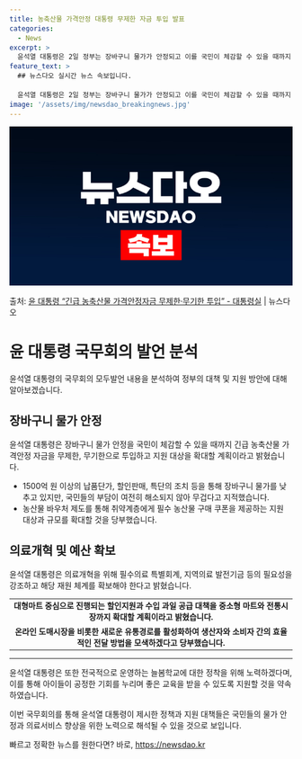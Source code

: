 ```yaml
---
title: 농축산물 가격안정 대통령 무제한 자금 투입 발표
categories:
  - News
excerpt: >
  윤석열 대통령은 2일 정부는 장바구니 물가가 안정되고 이를 국민이 체감할 수 있을 때까지 긴급 농축산물 가격…
feature_text: >
  ## 뉴스다오 실시간 뉴스 속보입니다.

  윤석열 대통령은 2일 정부는 장바구니 물가가 안정되고 이를 국민이 체감할 수 있을 때까지 긴급 농축산물 가격…
image: '/assets/img/newsdao_breakingnews.jpg'
---
```


![뉴스다오 속보](/assets/img/newsdao_breakingnews.jpg)

<p>출처: <a href="https://newsdao.kr/3486" rel="dofollow">윤 대통령 “긴급 농축산물 가격안정자금 무제한·무기한 투입” - 대통령실</a> | 뉴스다오</p>

<h1>윤 대통령 국무회의 발언 분석</h1>
<p data-ke-size="size16">윤석열 대통령의 국무회의 모두발언 내용을 분석하여 정부의 대책 및 지원 방안에 대해 알아보겠습니다.</p>

<h2 data-ke-size="size26">장바구니 물가 안정</h2>
<p data-ke-size="size16">윤석열 대통령은 장바구니 물가 안정을 국민이 체감할 수 있을 때까지 긴급 농축산물 가격안정 자금을 무제한, 무기한으로 투입하고 지원 대상을 확대할 계획이라고 밝혔습니다.</p>
<ul>
  <li>1500억 원 이상의 납품단가, 할인판매, 특단의 조치 등을 통해 장바구니 물가를 낮추고 있지만, 국민들의 부담이 여전히 해소되지 않아 무겁다고 지적했습니다.</li>
  <li>농산물 바우처 제도를 통해 취약계층에게 필수 농산물 구매 쿠폰을 제공하는 지원 대상과 규모를 확대할 것을 당부했습니다.</li>
</ul>

<h2 data-ke-size="size26">의료개혁 및 예산 확보</h2>
<p data-ke-size="size16">윤석열 대통령은 의료개혁을 위해 필수의료 특별회계, 지역의료 발전기금 등의 필요성을 강조하고 해당 재원 체계를 확보해야 한다고 밝혔습니다.</p>
<table>
  <tr>
    <td style="text-align: center; height: 17px;"><b>대형마트 중심으로 진행되는 할인지원과 수입 과일 공급 대책을 중소형 마트와 전통시장까지 확대할 계획이라고 밝혔습니다.</b></td>
  </tr>
  <tr>
    <td style="text-align: center; height: 17px;"><b>온라인 도매시장을 비롯한 새로운 유통경로를 활성화하여 생산자와 소비자 간의 효율적인 전달 방법을 모색하겠다고 당부했습니다.</b></td>
  </tr>
</table>
<hr>
<p data-ke-size="size16">윤석열 대통령은 또한 전국적으로 운영하는 늘봄학교에 대한 정착을 위해 노력하겠다며, 이를 통해 아이들이 공정한 기회를 누리며 좋은 교육을 받을 수 있도록 지원할 것을 약속하였습니다.</p>

<p data-ke-size="size16">이번 국무회의를 통해 윤석열 대통령이 제시한 정책과 지원 대책들은 국민들의 물가 안정과 의료서비스 향상을 위한 노력으로 해석될 수 있을 것으로 보입니다.</p> 

빠르고 정확한 뉴스를 원한다면? 바로, <a href="https://newsdao.kr" rel="dofollow">https://newsdao.kr</a>


